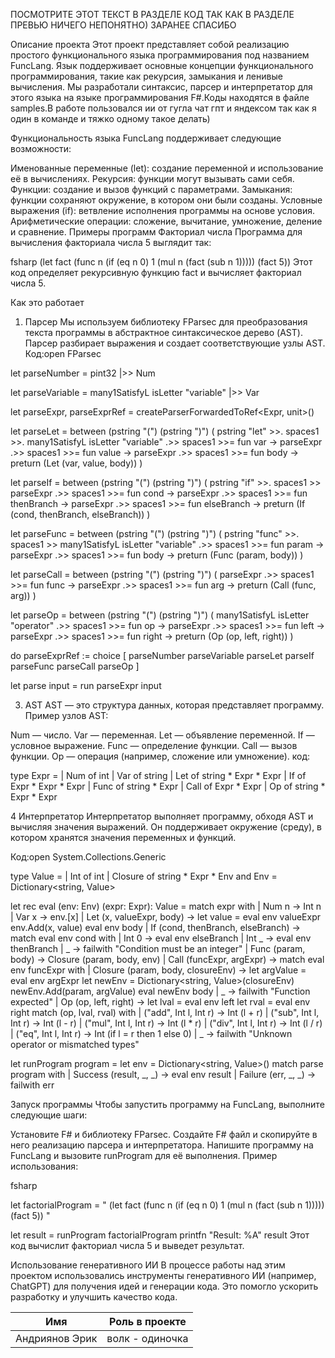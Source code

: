 ПОСМОТРИТЕ ЭТОТ ТЕКСТ В РАЗДЕЛЕ КОД ТАК КАК В РАЗДЕЛЕ ПРЕВЬЮ НИЧЕГО НЕПОНЯТНО) ЗАРАНЕЕ СПАСИБО

Описание проекта
Этот проект представляет собой реализацию простого функционального языка программирования под названием FuncLang. Язык поддерживает основные концепции функционального программирования, такие как рекурсия, замыкания и ленивые вычисления. Мы разработали синтаксис, парсер и интерпретатор для этого языка на языке программирования F#.Коды находятся в файле samples.В работе пользовался ии от гугла чат гпт и яндексом так как  я один в команде и тяжко одному такое делать)

Функциональность языка
FuncLang поддерживает следующие возможности:

Именованные переменные (let): создание переменной и использование её в вычислениях.
Рекурсия: функции могут вызывать сами себя.
Функции: создание и вызов функций с параметрами.
Замыкания: функции сохраняют окружение, в котором они были созданы.
Условные выражения (if): ветвление исполнения программы на основе условия.
Арифметические операции: сложение, вычитание, умножение, деление и сравнение.
Примеры программ
Факториал числа
Программа для вычисления факториала числа 5 выглядит так:

fsharp
(let fact
  (func n
    (if (eq n 0)
        1
        (mul n (fact (sub n 1)))))
  (fact 5))
Этот код определяет рекурсивную функцию fact и вычисляет факториал числа 5.

Как это работает
1. Парсер
Мы используем библиотеку FParsec для преобразования текста программы в абстрактное синтаксическое дерево (AST). Парсер разбирает выражения и создает соответствующие узлы AST.
Код:open FParsec

let parseNumber = pint32 |>> Num

let parseVariable = many1SatisfyL isLetter "variable" |>> Var

let parseExpr, parseExprRef = createParserForwardedToRef<Expr, unit>()

let parseLet =
    between (pstring "(") (pstring ")") (
        pstring "let" >>. spaces1 >>.
        many1SatisfyL isLetter "variable" .>> spaces1 >>= fun var ->
        parseExpr .>> spaces1 >>= fun value ->
        parseExpr .>> spaces1 >>= fun body ->
        preturn (Let (var, value, body))
    )

let parseIf =
    between (pstring "(") (pstring ")") (
        pstring "if" >>. spaces1 >>
        parseExpr .>> spaces1 >>= fun cond ->
        parseExpr .>> spaces1 >>= fun thenBranch ->
        parseExpr .>> spaces1 >>= fun elseBranch ->
        preturn (If (cond, thenBranch, elseBranch))
    )

let parseFunc =
    between (pstring "(") (pstring ")") (
        pstring "func" >>. spaces1 >>
        many1SatisfyL isLetter "variable" .>> spaces1 >>= fun param ->
        parseExpr .>> spaces1 >>= fun body ->
        preturn (Func (param, body))
    )

let parseCall =
    between (pstring "(") (pstring ")") (
        parseExpr .>> spaces1 >>= fun func ->
        parseExpr .>> spaces1 >>= fun arg ->
        preturn (Call (func, arg))
    )

let parseOp =
    between (pstring "(") (pstring ")") (
        many1SatisfyL isLetter "operator" .>> spaces1 >>= fun op ->
        parseExpr .>> spaces1 >>= fun left ->
        parseExpr .>> spaces1 >>= fun right ->
        preturn (Op (op, left, right))
    )

do parseExprRef := choice [
    parseNumber
    parseVariable
    parseLet
    parseIf
    parseFunc
    parseCall
    parseOp
]

let parse input = run parseExpr input


3. AST
AST — это структура данных, которая представляет программу. Пример узлов AST:


Num — число.
Var — переменная.
Let — объявление переменной.
If — условное выражение.
Func — определение функции.
Call — вызов функции.
Op — операция (например, сложение или умножение).
код:

type Expr =
    | Num of int
    | Var of string
    | Let of string * Expr * Expr
    | If of Expr * Expr * Expr
    | Func of string * Expr
    | Call of Expr * Expr
    | Op of string * Expr * Expr

4 Интерпретатор
Интерпретатор выполняет программу, обходя AST и вычисляя значения выражений. Он поддерживает окружение (среду), в котором хранятся значения переменных и функций.

Код:open System.Collections.Generic

type Value =
    | Int of int
    | Closure of string * Expr * Env
and Env = Dictionary<string, Value>

let rec eval (env: Env) (expr: Expr): Value =
    match expr with
    | Num n -> Int n
    | Var x -> env.[x]
    | Let (x, valueExpr, body) ->
        let value = eval env valueExpr
        env.Add(x, value)
        eval env body
    | If (cond, thenBranch, elseBranch) ->
        match eval env cond with
        | Int 0 -> eval env elseBranch
        | Int _ -> eval env thenBranch
        | _ -> failwith "Condition must be an integer"
    | Func (param, body) -> Closure (param, body, env)
    | Call (funcExpr, argExpr) ->
        match eval env funcExpr with
        | Closure (param, body, closureEnv) ->
            let argValue = eval env argExpr
            let newEnv = Dictionary<string, Value>(closureEnv)
            newEnv.Add(param, argValue)
            eval newEnv body
        | _ -> failwith "Function expected"
    | Op (op, left, right) ->
        let lval = eval env left
        let rval = eval env right
        match (op, lval, rval) with
        | ("add", Int l, Int r) -> Int (l + r)
        | ("sub", Int l, Int r) -> Int (l - r)
        | ("mul", Int l, Int r) -> Int (l * r)
        | ("div", Int l, Int r) -> Int (l / r)
        | ("eq", Int l, Int r) -> Int (if l = r then 1 else 0)
        | _ -> failwith "Unknown operator or mismatched types"

let runProgram program =
    let env = Dictionary<string, Value>()
    match parse program with
    | Success (result, _, _) -> eval env result
    | Failure (err, _, _) -> failwith err


Запуск программы
Чтобы запустить программу на FuncLang, выполните следующие шаги:

Установите F# и библиотеку FParsec.
Создайте F# файл и скопируйте в него реализацию парсера и интерпретатора.
Напишите программу на FuncLang и вызовите runProgram для её выполнения.
Пример использования:

fsharp

let factorialProgram = "
(let fact
  (func n
    (if (eq n 0)
        1
        (mul n (fact (sub n 1)))))
  (fact 5))
"

let result = runProgram factorialProgram
printfn "Result: %A" result
Этот код вычислит факториал числа 5 и выведет результат.

Использование генеративного ИИ
В процессе работы над этим проектом использовались инструменты генеративного ИИ (например, ChatGPT) для получения идей и генерации кода. Это помогло ускорить разработку и улучшить качество кода.

Имя | Роль в проекте
------------------|---------------------
Андриянов Эрик | волк - одиночка
